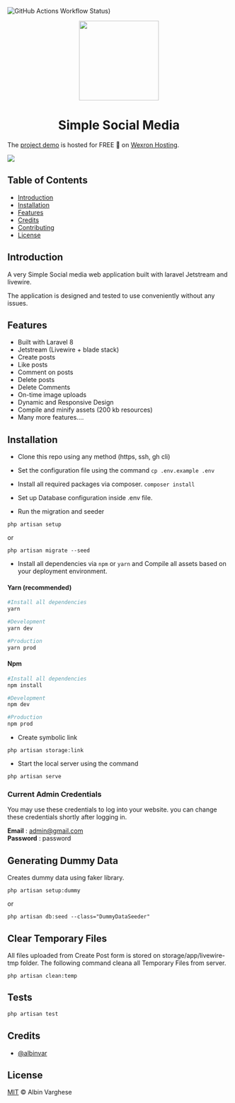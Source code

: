 ![GitHub Actions Workflow Status](https://img.shields.io/github/actions/workflow/status/fresh-joey/simple-social-media/.github%2Fworkflows%2Fci.yml?branch=main&style=plastic))


<p align="center"><a href="https://social.sjcvaipur.in" target="_blank"><img src="https://i.ibb.co/7nDB1kD/Pics-Art-06-14-08-24-08.png" width="180"></a></p>

<h1 align="center">Simple Social Media</h1>

The [project demo](https://social.w3x.live) is hosted for FREE 💝 on [Wexron Hosting](https://wexronhosting.com).

<a href="https://wexronhosting.com"><img src="https://wexronhosting.com/_nuxt/wex.76a224d8.svg" /></a>

## Table of Contents

-   [Introduction](#introduction)
-   [Installation](#installation)
-   [Features](#features)
-   [Credits](#credits)
-   [Contributing](#contributing)
-   [License](#license)

## Introduction

A very Simple Social media web application built with laravel Jetstream and livewire.

The application is designed and tested to use conveniently without any issues.

## Features

-   Built with Laravel 8
-   Jetstream (Livewire + blade stack)
-   Create posts
-   Like posts
-   Comment on posts
-   Delete posts
-   Delete Comments
-   On-time image uploads
-   Dynamic and Responsive Design
-   Compile and minify assets (200 kb resources)
-   Many more features....

## Installation

-   Clone this repo using any method (https, ssh, gh cli)

-   Set the configuration file using the command
    `cp .env.example .env`

-   Install all required packages via composer. `composer install`

-   Set up Database configuration inside .env file.

-   Run the migration and seeder

```
php artisan setup
```

or

```
php artisan migrate --seed
```

-   Install all dependencies via `npm` or `yarn` and Compile all assets based on your deployment environment.

#### Yarn (recommended)

```bash
#Install all dependencies
yarn

#Development
yarn dev

#Production
yarn prod
```

#### Npm

```bash
#Install all dependencies
npm install

#Development
npm dev

#Production
npm prod
```

-   Create symbolic link

```
php artisan storage:link
```

-   Start the local server using the command

```
php artisan serve
```

### Current Admin Credentials

You may use these credentials to log into your website. you can change these credentials shortly after logging in.

**Email** : admin@gmail.com<br>
**Password** : password

## Generating Dummy Data

Creates dummy data using faker library.

```
php artisan setup:dummy
```

or

```
php artisan db:seed --class="DummyDataSeeder"
```

## Clear Temporary Files

All files uploaded from Create Post form is stored on storage/app/livewire-tmp folder. The following command cleana all Temporary Files from server.

```
php artisan clean:temp
```

## Tests

```bash
php artisan test
```

## Credits

-   [@albinvar](https://github.com/albinvar)

## License

[MIT](LICENSE) © Albin Varghese
